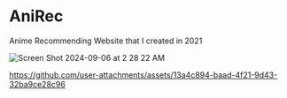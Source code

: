 # AniRec
Anime Recommending Website that I created in 2021

![Screen Shot 2024-09-06 at 2 28 22 AM](https://github.com/user-attachments/assets/cdad3d38-0593-445c-9531-461948a91180)


https://github.com/user-attachments/assets/13a4c894-baad-4f21-9d43-32ba9ce28c96

